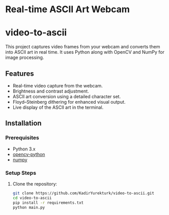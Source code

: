 # Real-time ASCII Art Webcam
# video-to-ascii

This project captures video frames from your webcam and converts them into ASCII art in real time. It uses Python along with OpenCV and NumPy for image processing.

## Features
- Real-time video capture from the webcam.
- Brightness and contrast adjustment.
- ASCII art conversion using a detailed character set.
- Floyd–Steinberg dithering for enhanced visual output.
- Live display of the ASCII art in the terminal.

## Installation

### Prerequisites
- Python 3.x
- [opencv-python](https://pypi.org/project/opencv-python/)
- [numpy](https://pypi.org/project/numpy/)

### Setup Steps
1. Clone the repository:
   ```bash
   git clone https://github.com/KadirYurekturk/video-to-ascii.git
   cd video-to-ascii
   pip install -r requirements.txt
   python main.py
